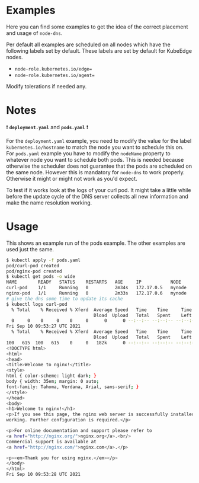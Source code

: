 # Examples

Here you can find some examples to get the idea of the correct placement and usage of `node-dns`.

Per default all examples are scheduled on all nodes which have the following labels set by default. These labels are set by default for KubeEdge nodes.
* `node-role.kubernetes.io/edge=`
* `node-role.kubernetes.io/agent=`

Modify tolerations if needed any.

# Notes

:exclamation:  **`deployment.yaml`** and **`pods.yaml`** :exclamation:

For the `deployment.yaml` example, you need to modify the value for the label `kubernetes.io/hostname` to match the node you want to schedule this on.
For `pods.yaml` example you have to modify the `nodeName` property to whatever node you want to schedule both pods.
This is needed because otherwise the scheduler does not guarantee that the pods are scheduled on the same node. However this is mandatory for `node-dns` to work properly. Otherwise it might or might not work as you'd expect.

To test if it works look at the logs of your curl pod. It might take a little while before the update cycle of the DNS server collects all new information and make the name resolution working.

# Usage

This shows an example run of the pods example. The other examples are used just the same.

```sh
$ kubectl apply -f pods.yaml
pod/curl-pod created
pod/nginx-pod created
$ kubectl get pods -o wide
NAME        READY   STATUS    RESTARTS   AGE     IP           NODE           NOMINATED NODE   READINESS GATES
curl-pod    1/1     Running   0          2m34s   172.17.0.5   mynode         <none>           <none>
nginx-pod   1/1     Running   0          2m33s   172.17.0.6   mynode         <none>           <none>
# give the dns some time to update its cache
$ kubectl logs curl-pod
  % Total    % Received % Xferd  Average Speed   Time    Time     Time  Current
                                 Dload  Upload   Total   Spent    Left  Speed
  0     0    0     0    0     0      0      0 --:--:-- --:--:-- --:--:--     0curl: (6) Could not resolve host: nginx.nginx-pod
Fri Sep 10 09:53:27 UTC 2021
  % Total    % Received % Xferd  Average Speed   Time    Time     Time  Current
                                 Dload  Upload   Total   Spent    Left  Speed
100   615  100   615    0     0   182k      0 --:--:-- --:--:-- --:--:--  300k
<!DOCTYPE html>
<html>
<head>
<title>Welcome to nginx!</title>
<style>
html { color-scheme: light dark; }
body { width: 35em; margin: 0 auto;
font-family: Tahoma, Verdana, Arial, sans-serif; }
</style>
</head>
<body>
<h1>Welcome to nginx!</h1>
<p>If you see this page, the nginx web server is successfully installed and
working. Further configuration is required.</p>

<p>For online documentation and support please refer to
<a href="http://nginx.org/">nginx.org</a>.<br/>
Commercial support is available at
<a href="http://nginx.com/">nginx.com</a>.</p>

<p><em>Thank you for using nginx.</em></p>
</body>
</html>
Fri Sep 10 09:53:28 UTC 2021
```
